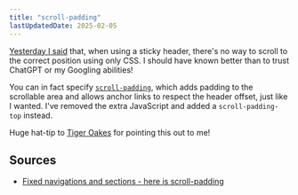 ```yaml
---
title: "scroll-padding"
lastUpdatedDate: 2025-02-05
---
```


[Yesterday I said](20230420-position-sticky-scrolling) that, when using a sticky header, there's no way to scroll to the correct position using only CSS. I should have known better than to trust ChatGPT or my Googling abilities!

You can in fact specify [`scroll-padding`](https://developer.mozilla.org/en-US/docs/Web/CSS/scroll-padding), which adds padding to the scrollable area and allows anchor links to respect the header offset, just like I wanted. I've removed the extra JavaScript and added a `scroll-padding-top` instead.

Huge hat-tip to [Tiger Oakes](https://tigeroakes.com) for pointing this out to me!

## Sources

- [Fixed navigations and sections - here is scroll-padding](https://dev.to/einlinuus/fixed-navigations-and-sections-here-is-scroll-padding-25nb)